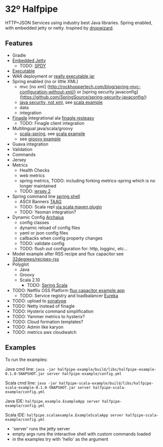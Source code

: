 32º Halfpipe
====================

HTTP+JSON Services using industry best Java libraries.
Spring enabled, with embedded jetty or netty.  Inspired by [dropwizard](http://dropwizard.codahale.com/).

Features
-----
- Gradle
- [Embedded Jetty](http://www.eclipse.org/jetty/documentation/current/embedding-jetty.html)
    - TODO: [SPDY](http://www.eclipse.org/jetty/documentation/current/spdy-configuring.html)
- [Executable](https://github.com/brianm/really-executable-jars-maven-plugin)
- WAR deployment or [really executable jar](https://github.com/brianm/really-executable-jars-maven-plugin)
- Spring enabled (no or little XML)
    - mvc [no xml] (http://rockhoppertech.com/blog/spring-mvc-configuration-without-xml/) or
       [spring security javaconfig] (https://github.com/SpringSource/spring-security-javaconfig/)
    - [java security, not xml](http://blog.springsource.org/2011/08/01/spring-security-configuration-with-scala/), see [scala example](https://github.com/32degrees/halfpipe/tree/master/halfpipe-scala-example)
    - data
    - integration
- [Finagle](http://twitter.github.com/finagle/) integrational ala [finagle resteasy](https://github.com/opower/finagle-resteasy)
    - TODO: Finagle client integration
- Multilingual java/scala/groovy
    - [scala-spring](https://github.com/ewolff/scala-spring), see [scala example](https://github.com/32degrees/halfpipe/tree/master/halfpipe-scala-example)
    - see [groovy example](https://github.com/32degrees/halfpipe/tree/master/halfpipe-groovy-example)
- Guava integration
- Validation
- Commands
- Jersey
- Metrics
    - Health Checks
    - web metrics
    - spring metrics, TODO: including forking metrics-spring which is no longer maintained
    - TODO: [jersey 2](http://jersey.java.net/documentation/snapshot/index.html)
- Spring command line [spring shell](http://www.springsource.org/spring-shell/)
    - ASCII Banners [TAAG](http://patorjk.com/software/taag)
    - TODO: Scala repl [via scala maven plugin](http://davidb.github.com/scala-maven-plugin/example_console.html)
    - TODO: Yeoman integration?
- Dynamic Config [Archaius](https://github.com/Netflix/archaius)
    - config classes
    - dynamic reload of config files
    - yaml or json config files
    - callbacks when config property changes
    - TODO: validate config
    - TODO: flush out configuration for: http, logginc, etc...
- Model example after RSS recipe and flux capacitor see [32degrees/recipes-rss](https://github.com/32degrees/recipes-rss)
- Polyglot
    - Java
    - Groovy
    - Scala 2.10
        - TODO: [Spring Scala](http://blog.springsource.org/2012/12/10/introducing-spring-scala)
- TODO: Netflix OSS Platform [flux capacitor example app](https://github.com/cfregly/fluxcapacitor)
    - TODO: Service registry and loadbalancer [Eureka](https://github.com/Netflix/eureka)
- TODO: upload to [sonatype](https://docs.sonatype.org/display/Repository/Sonatype+OSS+Maven+Repository+Usage+Guide)
- TODO: Netty instead of finagle
- TODO: Hysterix command simplification
- TODO: Yammer metrics to hysterix?
- TODO: Cloud formation templates?
- TODO: Admin like karyon
- TODO: metrics aws cloudwatch

Examples
-----
To run the examples:

Java cmd line: `java -jar halfpipe-example/build/libs/halfpipe-example-0.1.0-SNAPSHOT.jar server halfpipe-example/config.yml`

Scala cmd line: `java -jar halfpipe-scala-example/build/libs/halfpipe-scala-example-0.1.0-SNAPSHOT.jar server halfpipe-scala-example/config.yml`

Java IDE: `halfpipe.example.ExampleApp server halfpipe-example/config.yml`

Scala IDE: `halfpipe.scalaexample.ExampleScalaApp server halfpipe-scala-example/config.yml`

- 'server' runs the jetty server
- empty args runs the interactive shell with custom commands loaded
- in the examples try with 'hello' as the argument